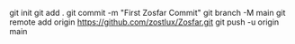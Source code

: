 git init
git add .
git commit -m "First Zosfar Commit"
git branch -M main
git remote add origin https://github.com/zostlux/Zosfar.git
git push -u origin main
